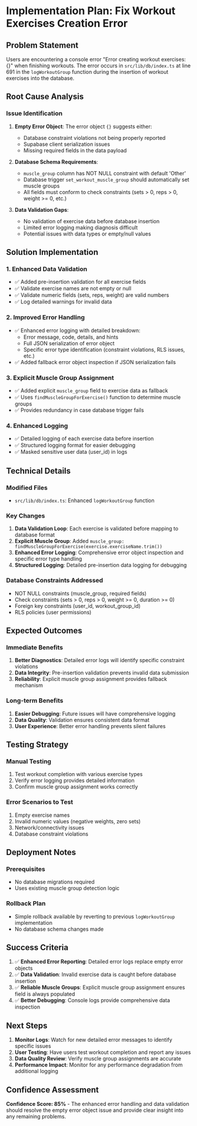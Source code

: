 # Implementation Plan: Fix Workout Exercises Creation Error

## Problem Statement
Users are encountering a console error "Error creating workout exercises: {}" when finishing workouts. The error occurs in `src/lib/db/index.ts` at line 691 in the `logWorkoutGroup` function during the insertion of workout exercises into the database.

## Root Cause Analysis

### Issue Identification
1. **Empty Error Object**: The error object `{}` suggests either:
   - Database constraint violations not being properly reported
   - Supabase client serialization issues
   - Missing required fields in the data payload

2. **Database Schema Requirements**: 
   - `muscle_group` column has NOT NULL constraint with default 'Other'
   - Database trigger `set_workout_muscle_group` should automatically set muscle groups
   - All fields must conform to check constraints (sets > 0, reps > 0, weight >= 0, etc.)

3. **Data Validation Gaps**:
   - No validation of exercise data before database insertion
   - Limited error logging making diagnosis difficult
   - Potential issues with data types or empty/null values

## Solution Implementation

### 1. Enhanced Data Validation
- ✅ Added pre-insertion validation for all exercise fields
- ✅ Validate exercise names are not empty or null
- ✅ Validate numeric fields (sets, reps, weight) are valid numbers
- ✅ Log detailed warnings for invalid data

### 2. Improved Error Handling
- ✅ Enhanced error logging with detailed breakdown:
  - Error message, code, details, and hints
  - Full JSON serialization of error object
  - Specific error type identification (constraint violations, RLS issues, etc.)
- ✅ Added fallback error object inspection if JSON serialization fails

### 3. Explicit Muscle Group Assignment
- ✅ Added explicit `muscle_group` field to exercise data as fallback
- ✅ Uses `findMuscleGroupForExercise()` function to determine muscle groups
- ✅ Provides redundancy in case database trigger fails

### 4. Enhanced Logging
- ✅ Detailed logging of each exercise data before insertion
- ✅ Structured logging format for easier debugging
- ✅ Masked sensitive user data (user_id) in logs

## Technical Details

### Modified Files
- `src/lib/db/index.ts`: Enhanced `logWorkoutGroup` function

### Key Changes
1. **Data Validation Loop**: Each exercise is validated before mapping to database format
2. **Explicit Muscle Group**: Added `muscle_group: findMuscleGroupForExercise(exercise.exerciseName.trim())`
3. **Enhanced Error Logging**: Comprehensive error object inspection and specific error type handling
4. **Structured Logging**: Detailed pre-insertion data logging for debugging

### Database Constraints Addressed
- NOT NULL constraints (muscle_group, required fields)
- Check constraints (sets > 0, reps > 0, weight >= 0, duration >= 0)
- Foreign key constraints (user_id, workout_group_id)
- RLS policies (user permissions)

## Expected Outcomes

### Immediate Benefits
1. **Better Diagnostics**: Detailed error logs will identify specific constraint violations
2. **Data Integrity**: Pre-insertion validation prevents invalid data submission
3. **Reliability**: Explicit muscle group assignment provides fallback mechanism

### Long-term Benefits
1. **Easier Debugging**: Future issues will have comprehensive logging
2. **Data Quality**: Validation ensures consistent data format
3. **User Experience**: Better error handling prevents silent failures

## Testing Strategy

### Manual Testing
1. Test workout completion with various exercise types
2. Verify error logging provides detailed information
3. Confirm muscle group assignment works correctly

### Error Scenarios to Test
1. Empty exercise names
2. Invalid numeric values (negative weights, zero sets)
3. Network/connectivity issues
4. Database constraint violations

## Deployment Notes

### Prerequisites
- No database migrations required
- Uses existing muscle group detection logic

### Rollback Plan
- Simple rollback available by reverting to previous `logWorkoutGroup` implementation
- No database schema changes made

## Success Criteria

1. ✅ **Enhanced Error Reporting**: Detailed error logs replace empty error objects
2. ✅ **Data Validation**: Invalid exercise data is caught before database insertion
3. ✅ **Reliable Muscle Groups**: Explicit muscle group assignment ensures field is always populated
4. ✅ **Better Debugging**: Console logs provide comprehensive data inspection

## Next Steps

1. **Monitor Logs**: Watch for new detailed error messages to identify specific issues
2. **User Testing**: Have users test workout completion and report any issues
3. **Data Quality Review**: Verify muscle group assignments are accurate
4. **Performance Impact**: Monitor for any performance degradation from additional logging

## Confidence Assessment
**Confidence Score: 85%** - The enhanced error handling and data validation should resolve the empty error object issue and provide clear insight into any remaining problems. 